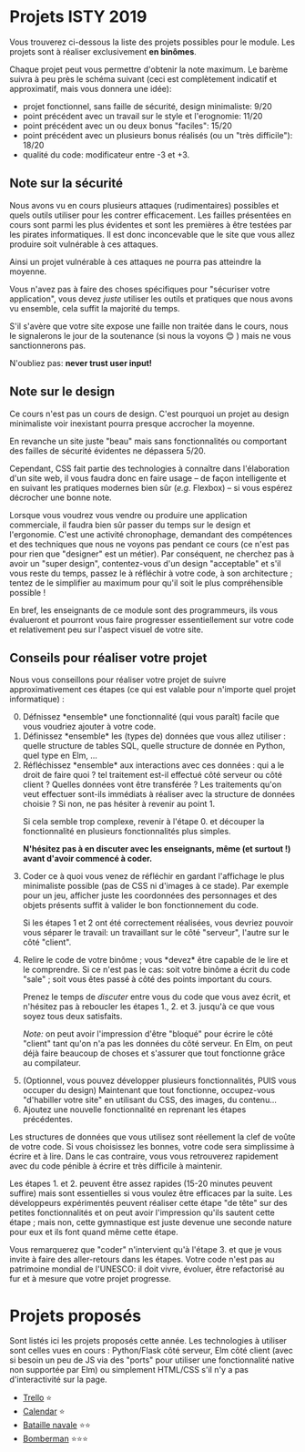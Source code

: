 # Projets ISTY 2019

Vous trouverez ci-dessous la liste des projets possibles pour le module. Les projets
sont à réaliser exclusivement **en binômes**.

Chaque projet peut vous permettre d'obtenir la note maximum. Le barème suivra à
peu près le schéma suivant (ceci est complètement indicatif et approximatif,
mais vous donnera une idée):
* projet fonctionnel, sans faille de sécurité, design minimaliste: 9/20
* point précédent avec un travail sur le style et l'erognomie: 11/20
* point précédent avec un ou deux bonus "faciles": 15/20
* point précédent avec un plusieurs bonus réalisés (ou un "très difficile"): 18/20
* qualité du code: modificateur entre -3 et +3.

## Note sur la sécurité
Nous avons vu en cours plusieurs attaques (rudimentaires) possibles et quels
outils utiliser pour les contrer efficacement. Les failles présentées en cours sont parmi les plus évidentes et sont les premières à être testées par les pirates informatiques. Il
est donc inconcevable que le site que vous allez produire soit vulnérable à ces
attaques.

Ainsi un projet vulnérable à ces attaques ne pourra pas atteindre la moyenne.

Vous n'avez pas à faire des choses spécifiques pour "sécuriser votre application",
vous devez *juste* utiliser les outils et pratiques que nous avons vu ensemble,
cela suffit la majorité du temps.

S'il s'avère que votre site expose une faille non traitée dans le cours, nous
le signalerons le jour de la soutenance (si nous la voyons 😊 ) mais ne vous
sanctionnerons pas.

N'oubliez pas: **never trust user input!**

## Note sur le design
Ce cours n'est pas un cours de design. C'est pourquoi un projet au design
minimaliste voir inexistant pourra presque accrocher la moyenne.

En revanche un site juste "beau" mais sans fonctionnalités ou comportant des
failles de sécurité évidentes ne dépassera 5/20.

Cependant, CSS fait partie des technologies à connaître dans l'élaboration d'un
site web, il vous faudra donc en faire usage &ndash; de façon intelligente et en suivant les pratiques modernes bien sûr (*e.g.* Flexbox) &ndash; si vous espérez décrocher une bonne note.

Lorsque vous voudrez vous vendre ou produire une application commerciale, il
faudra bien sûr passer du temps sur le design et l'ergonomie. C'est une activité
chronophage, demandant des compétences et des techniques que nous ne voyons pas
pendant ce cours (ce n'est pas pour rien que "designer" est un métier). Par
conséquent, ne cherchez pas à avoir un "super design", contentez-vous d'un design
"acceptable" et s'il vous reste du temps, passez le à réfléchir à votre code,
à son architecture ; tentez de le simplifier au maximum pour qu'il soit le plus
compréhensible possible !

En bref, les enseignants de ce module sont des programmeurs, ils vous évalueront
et pourront vous faire progresser essentiellement sur votre code et relativement
peu sur l'aspect visuel de votre site.

## Conseils pour réaliser votre projet

Nous vous conseillons pour réaliser votre projet
de suivre approximativement ces étapes (ce qui est valable pour n'importe quel
projet informatique) :
<ol start="0">
<li> Défnissez *ensemble* une fonctionnalité (qui vous paraît) facile que vous voudriez
   ajouter à votre code.
</li><li> Définissez *ensemble* les (types de) données que vous allez utiliser :
    quelle structure de
    tables SQL, quelle structure de donnée en Python, quel type en Elm, ...
</li><li> Réfléchissez *ensemble* aux interactions avec ces données : qui a le droit de faire quoi ?
   tel traitement est-il effectué côté serveur ou côté client ? Quelles données
   vont être transférée ? Les traitements
   qu'on veut effectuer sont-ils immédiats à réaliser avec la structure de
   données choisie ? Si non, ne pas hésiter à revenir au point 1.

   Si cela semble trop complexe, revenir à l'étape 0. et découper la
   fonctionnalité en plusieurs fonctionnalités plus simples.

   **N'hésitez pas à en discuter avec les enseignants, même (et surtout !)
   avant d'avoir commencé à coder.**
</li><li> Coder ce à quoi vous venez de réfléchir en gardant l'affichage
   le plus minimaliste possible (pas de CSS ni d'images à ce stade). Par exemple
   pour un jeu, afficher juste les coordonnées des personnages et des objets
   présents suffit à valider le bon fonctionnement du code.

   Si les étapes 1 et 2
   ont été correctement réalisées, vous devriez pouvoir vous séparer le travail:
   un travaillant sur le côté "serveur", l'autre sur le côté "client".
</li><li> Relire le code de votre binôme ; vous *devez* être capable de le lire et le
   comprendre. Si ce n'est pas le cas: soit votre binôme a écrit du code "sale" ;
   soit vous êtes passé à côté des points important du cours.

   Prenez le temps de *discuter* entre vous du code que vous avez écrit, et
   n'hésitez pas à reboucler les étapes 1., 2. et 3. jusqu'à ce que vous soyez
   tous deux satisfaits.

   *Note:* on peut avoir l'impression d'être "bloqué" pour écrire le côté
   "client" tant qu'on n'a pas les données du côté serveur. En Elm, on peut
   déjà faire beaucoup de choses et s'assurer que tout fonctionne grâce au
   compilateur.
</li>
<li> (Optionnel, vous pouvez développer plusieurs fonctionnalités, PUIS vous occuper du design) Maintenant que tout fonctionne, occupez-vous "d'habiller votre site" en
   utilisant du CSS, des images, du contenu...
</li><li> Ajoutez une nouvelle fonctionnalité en reprenant les étapes précédentes.
</li>
</ol>
Les structures de données que vous utilisez sont réellement la clef de voûte
de votre code. Si vous choisissez les bonnes, votre code sera simplissime à
écrire et à
lire. Dans le cas contraire, vous vous retrouverez rapidement avec du code
pénible à écrire et très difficile à maintenir.

Les étapes 1. et 2. peuvent être assez rapides (15-20 minutes peuvent suffire)
mais sont essentielles si vous voulez être efficaces par la suite. Les
développeurs expérimentés peuvent réaliser cette étape "de tête" sur des petites
fonctionnalités et on peut avoir l'impression qu'ils sautent cette étape ; mais
non, cette gymnastique est juste devenue une seconde nature pour eux et ils font
quand même cette étape.

Vous remarquerez que "coder" n'intervient qu'à l'étape 3. et que je vous invite
à faire des aller-retours dans les étapes. Votre code n'est pas au patrimoine
mondial de l'UNESCO: il doit vivre, évoluer, être refactorisé au fur et à mesure
que votre projet progresse.

# Projets proposés

Sont listés ici les projets proposés cette année. Les technologies à utiliser
sont celles vues en cours : Python/Flask côté serveur, Elm côté client (avec si
besoin un peu de JS via des "ports" pour utiliser une fonctionnalité native non
supportée par Elm) ou simplement HTML/CSS s'il n'y a pas d'interactivité sur la
page.

* [Trello](trello.md) ⭐
* [Calendar](calendar.md) ⭐
* [Bataille navale](bataille.md) ⭐⭐
* [Bomberman](bomeberman.md) ⭐⭐⭐